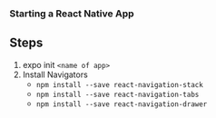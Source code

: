### Starting a React Native App
## Steps
1. expo init `<name of app>`
2. Install Navigators
    - `npm install --save react-navigation-stack`
    - `npm install --save react-navigation-tabs`
    - `npm install --save react-navigation-drawer`